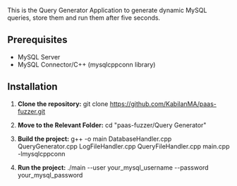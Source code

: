 This is the Query Generator Application to generate dynamic MySQL queries, store them and run them after five seconds.

## Prerequisites

- MySQL Server
- MySQL Connector/C++ (mysqlcppconn library)

## Installation

1. **Clone the repository:**
   git clone https://github.com/KabilanMA/paas-fuzzer.git

2. **Move to the Relevant Folder:**
   cd "paas-fuzzer/Query Generator"

3. **Build the project:**
   g++ -o main DatabaseHandler.cpp QueryGenerator.cpp LogFileHandler.cpp QueryFileHandler.cpp main.cpp -lmysqlcppconn

4. **Run the project:**
   ./main --user your_mysql_username --password your_mysql_password


